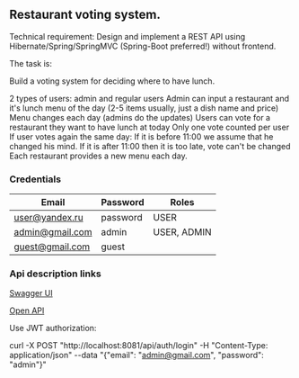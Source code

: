 ## **Restaurant voting system.**

Technical requirement:
Design and implement a REST API using Hibernate/Spring/SpringMVC (Spring-Boot preferred!) without frontend.

The task is:

Build a voting system for deciding where to have lunch.

2 types of users: admin and regular users
Admin can input a restaurant and it's lunch menu of the day (2-5 items usually, just a dish name and price)
Menu changes each day (admins do the updates)
Users can vote for a restaurant they want to have lunch at today
Only one vote counted per user
If user votes again the same day:
If it is before 11:00 we assume that he changed his mind.
If it is after 11:00 then it is too late, vote can't be changed
Each restaurant provides a new menu each day.

### Credentials

| Email | Password | Roles       |
|-------|----------|-------------|
|user@yandex.ru | password | USER        |
|admin@gmail.com       | admin    | USER, ADMIN |
|guest@gmail.com       | guest    |             |

### Api description links

[Swagger UI](http://localhost:8081/swagger-ui/index.html)

[Open API](http://localhost:8081/v3/api-docs)

Use JWT authorization:

curl -X POST "http://localhost:8081/api/auth/login" -H "Content-Type: application/json" --data "{\"email\": \"admin@gmail.com\", \"password\": \"admin\"}" 